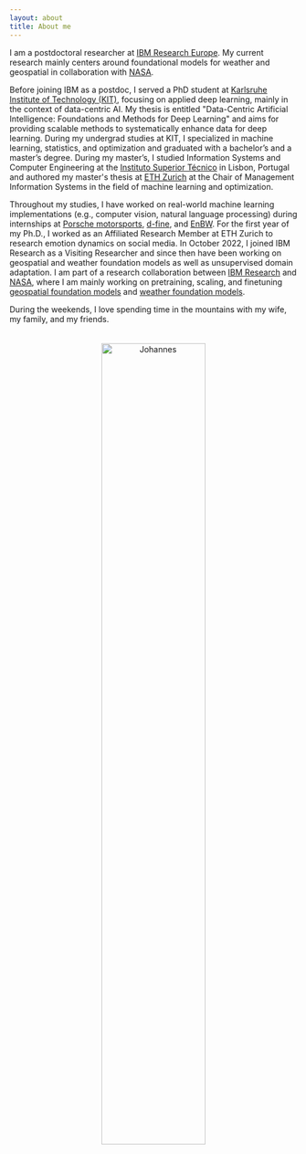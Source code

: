 ```yaml
---
layout: about
title: About me
---
```


I am a postdoctoral researcher at [IBM Research Europe](https://www.zurich.ibm.com/). My current research mainly centers around foundational models for weather and geospatial in collaboration with [NASA](https://impact.earthdata.nasa.gov).

Before joining IBM as a postdoc, I served a PhD student at [Karlsruhe Institute of Technology (KIT)](https://www.kit.edu/english/index.php), focusing on applied deep learning, mainly in the context of data-centric AI. My thesis is entitled "Data-Centric Artificial Intelligence: Foundations and Methods for Deep Learning" and aims for providing scalable methods to systematically enhance data for deep learning. During my undergrad studies at KIT, I specialized in machine learning, statistics, and optimization and graduated with a bachelor’s and a master’s degree. During my master’s, I studied Information Systems and Computer Engineering at the [Instituto Superior Técnico](https://tecnico.ulisboa.pt/en/) in Lisbon, Portugal and authored my master's thesis at [ETH Zurich](https://ethz.ch/en.html) at the Chair of Management Information Systems in the field of machine learning and optimization. 

Throughout my studies, I have worked on real-world machine learning implementations (e.g., computer vision, natural language processing) during internships at [Porsche motorsports](https://motorsports.porsche.com/usa/en), [d-fine](https://www.d-fine.com/en/), and [EnBW](https://www.enbw.com/company/). For the first year of my Ph.D., I worked as an Affiliated Research Member at ETH Zurich to research emotion dynamics on social media. In October 2022, I joined IBM Research as a Visiting Researcher and since then have been working on geospatial and weather foundation models as well as unsupervised domain adaptation. I am part of a research collaboration between [IBM Research](https://www.research.ibm.com/) and [NASA](https://impact.earthdata.nasa.gov), where I am mainly working on pretraining, scaling, and finetuning [geospatial foundation models](https://research.ibm.com/blog/ibm-nasa-foundation-models) and [weather foundation models](https://www.earthdata.nasa.gov/news/weather-ai-fm-workshop).

During the weekends, I love spending time in the mountains with my wife, my family, and my friends.

<p style="text-align:center;">
<img src="https://raw.githubusercontent.com/jhnnsjkbk/jhnnsjkbk.github.io/master/assets/images/banners/skiing.png"
     alt="Johannes"
     width="60%" height="60%"
     style="margin-top: 20px;" />
